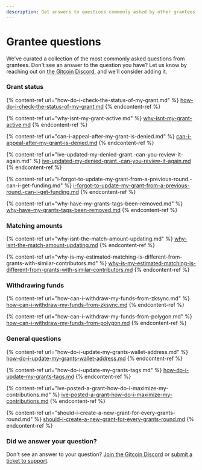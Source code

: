 ```yaml
---
description: Get answers to questions commonly asked by other grantees.
---
```


# Grantee questions

We've curated a collection of the most commonly asked questions from grantees. Don't see an answer to the question you have? Let us know by reaching out on [the Gitcoin Discord](https://discord.com/invite/b5PEjyVFXT), and we'll consider adding it.



### Grant status

{% content-ref url="how-do-i-check-the-status-of-my-grant.md" %}
[how-do-i-check-the-status-of-my-grant.md](how-do-i-check-the-status-of-my-grant.md)
{% endcontent-ref %}

{% content-ref url="why-isnt-my-grant-active.md" %}
[why-isnt-my-grant-active.md](why-isnt-my-grant-active.md)
{% endcontent-ref %}

{% content-ref url="can-i-appeal-after-my-grant-is-denied.md" %}
[can-i-appeal-after-my-grant-is-denied.md](can-i-appeal-after-my-grant-is-denied.md)
{% endcontent-ref %}

{% content-ref url="ive-updated-my-denied-grant.-can-you-review-it-again.md" %}
[ive-updated-my-denied-grant.-can-you-review-it-again.md](ive-updated-my-denied-grant.-can-you-review-it-again.md)
{% endcontent-ref %}

{% content-ref url="i-forgot-to-update-my-grant-from-a-previous-round.-can-i-get-funding.md" %}
[i-forgot-to-update-my-grant-from-a-previous-round.-can-i-get-funding.md](i-forgot-to-update-my-grant-from-a-previous-round.-can-i-get-funding.md)
{% endcontent-ref %}

{% content-ref url="why-have-my-grants-tags-been-removed.md" %}
[why-have-my-grants-tags-been-removed.md](why-have-my-grants-tags-been-removed.md)
{% endcontent-ref %}



### Matching amounts

{% content-ref url="why-isnt-the-match-amount-updating.md" %}
[why-isnt-the-match-amount-updating.md](why-isnt-the-match-amount-updating.md)
{% endcontent-ref %}

{% content-ref url="why-is-my-estimated-matching-is-different-from-grants-with-similar-contributors.md" %}
[why-is-my-estimated-matching-is-different-from-grants-with-similar-contributors.md](why-is-my-estimated-matching-is-different-from-grants-with-similar-contributors.md)
{% endcontent-ref %}



### Withdrawing funds

{% content-ref url="how-can-i-withdraw-my-funds-from-zksync.md" %}
[how-can-i-withdraw-my-funds-from-zksync.md](how-can-i-withdraw-my-funds-from-zksync.md)
{% endcontent-ref %}

{% content-ref url="how-can-i-withdraw-my-funds-from-polygon.md" %}
[how-can-i-withdraw-my-funds-from-polygon.md](how-can-i-withdraw-my-funds-from-polygon.md)
{% endcontent-ref %}



### General questions

{% content-ref url="how-do-i-update-my-grants-wallet-address.md" %}
[how-do-i-update-my-grants-wallet-address.md](how-do-i-update-my-grants-wallet-address.md)
{% endcontent-ref %}

{% content-ref url="how-do-i-update-my-grants-tags.md" %}
[how-do-i-update-my-grants-tags.md](how-do-i-update-my-grants-tags.md)
{% endcontent-ref %}

{% content-ref url="ive-posted-a-grant-how-do-i-maximize-my-contributions.md" %}
[ive-posted-a-grant-how-do-i-maximize-my-contributions.md](ive-posted-a-grant-how-do-i-maximize-my-contributions.md)
{% endcontent-ref %}

{% content-ref url="should-i-create-a-new-grant-for-every-grants-round.md" %}
[should-i-create-a-new-grant-for-every-grants-round.md](should-i-create-a-new-grant-for-every-grants-round.md)
{% endcontent-ref %}

###

### Did we answer your question?

Don't see an answer to your question? [Join the Gitcoin Discord](https://discord.gg/b5PEjyVFXT) or [submit a ticket to support](https://support.gitcoin.co/new/).

